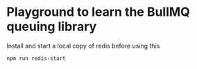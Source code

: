 # Playground to learn the BullMQ queuing library

Install and start a local copy of redis before using this

`npm run redis-start`


